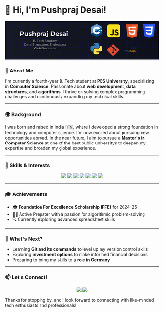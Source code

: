 # 👋 Hi, I'm Pushpraj Desai!

![Banner](https://raw.githubusercontent.com/Pushpraj2002/Pushpraj2002/main/Frame%201.png)


### 🚀 About Me
I'm currently a fourth-year B. Tech student at **PES University**, specializing in **Computer Science**. Passionate about **web development**, **data structures**, and **algorithms**, I thrive on solving complex programming challenges and continuously expanding my technical skills.

---

### 🌍 Background
I was born and raised in India 🇮🇳, where I developed a strong foundation in technology and computer science. I'm now excited about pursuing new opportunities abroad. In the near future, I aim to pursue a **Master's in Computer Science** at one of the best public universitys to deepen my expertise and broaden my global experience.

---

### 💼 Skills & Interests

<p align="center">
  <img src="https://img.shields.io/badge/Code-C++-blue?style=for-the-badge&logo=cplusplus&logoColor=white" />
  <img src="https://img.shields.io/badge/Code-JavaScript-yellow?style=for-the-badge&logo=javascript&logoColor=white" />
  <img src="https://img.shields.io/badge/Code-HTML-orange?style=for-the-badge&logo=html5&logoColor=white" />
  <img src="https://img.shields.io/badge/Code-CSS-blue?style=for-the-badge&logo=css3&logoColor=white" />
  <img src="https://img.shields.io/badge/Tools-Git-red?style=for-the-badge&logo=git&logoColor=white" />
  <img src="https://img.shields.io/badge/Tools-GitHub-black?style=for-the-badge&logo=github&logoColor=white" />
  <img src="https://img.shields.io/badge/Tools-Obsidian-purple?style=for-the-badge&logo=obsidian&logoColor=white" />
</p>

---

### 🎓 Achievements
- 🎓 **Foundation For Excellence Scholarship (FFE)** for 2024-25
- 👨‍💻 Active Prepster with a passion for algorithmic problem-solving
- 🔍 Currently exploring advanced spreadsheet skills

---

### 🌱 What's Next?
- Learning **Git and its commands** to level up my version control skills
- Exploring **investment options** to make informed financial decisions
- Preparing to bring my skills to a **role in Germany**

---

### 📫 Let's Connect!

<p align="center">
  <a href="[pushpraj.desai.2020@gmail.com](https://mail.google.com/mail/u/1/#inbox)"><img src="https://img.shields.io/badge/Email-red?style=for-the-badge&logo=gmail&logoColor=white" /></a>
  <a href="https://www.linkedin.com/in/pushpraj-desai-869655240/"><img src="https://img.shields.io/badge/LinkedIn-blue?style=for-the-badge&logo=linkedin&logoColor=white" /></a>
</p>

Thanks for stopping by, and I look forward to connecting with like-minded tech enthusiasts and professionals!
